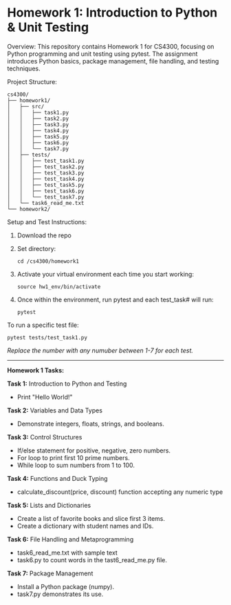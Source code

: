 # Homework 1: Introduction to Python & Unit Testing

Overview:
This repository contains Homework 1 for CS4300, focusing on Python programming and unit testing using pytest. The assignment introduces Python basics, package management, file handling, and testing techniques.

Project Structure:
```
cs4300/
├── homework1/
│   ├── src/
│   │   ├── task1.py
│   │   ├── task2.py
│   │   ├── task3.py
│   │   ├── task4.py
│   │   ├── task5.py
│   │   ├── task6.py
│   │   └── task7.py
│   ├── tests/
│   │   ├── test_task1.py
│   │   ├── test_task2.py
│   │   ├── test_task3.py
│   │   ├── test_task4.py
│   │   ├── test_task5.py
│   │   ├── test_task6.py
│   │   └── test_task7.py
│   └── task6_read_me.txt
└── homework2/
```

Setup and Test Instructions:
1. Download the repo

2. Set directory:

   ```cd /cs4300/homework1```

4. Activate your virtual environment each time you start working:

   ```source hw1_env/bin/activate```

6. Once within the environment, run pytest and each test_task# will run:

   ```pytest```

To run a specific test file:

```pytest tests/test_task1.py```

*Replace the number with any numuber between 1-7 for each test.*

---
**Homework 1 Tasks:**

**Task 1:** Introduction to Python and Testing
-  Print "Hello World!"

**Task 2:** Variables and Data Types
- Demonstrate integers, floats, strings, and booleans.

**Task 3:** Control Structures
- If/else statement for positive, negative, zero numbers.
- For loop to print first 10 prime numbers.
- While loop to sum numbers from 1 to 100.

**Task 4:** Functions and Duck Typing
- calculate_discount(price, discount) function accepting any numeric type

**Task 5:** Lists and Dictionaries
- Create a list of favorite books and slice first 3 items.
- Create a dictionary with student names and IDs.

**Task 6:** File Handling and Metaprogramming
- task6_read_me.txt with sample text
- task6.py to count words in the tast6_read_me.py file.

**Task 7:** Package Management
- Install a Python package (numpy).
- task7.py demonstrates its use.
